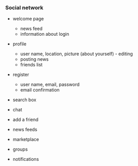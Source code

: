 ### Social network
- welcome page
    - news feed
    - information about login
- profile
    - user name, location, picture (about yourself) - editing
    - posting news
    - friends list
- register
    - user name, email, password
    - email confirmation

- search box
- chat
- add a friend
- news feeds
- marketplace
- groups
- notifications